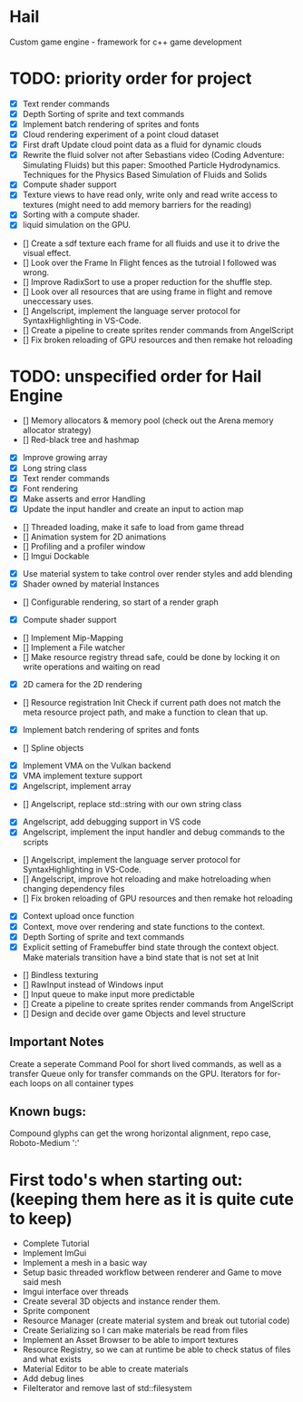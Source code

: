 # Hail
 Custom game engine - framework for c++ game development


# TODO: priority order for project

- [x] Text render commands
- [x] Depth Sorting of sprite and text commands
- [x] Implement batch rendering of sprites and fonts
- [x] Cloud rendering experiment of a point cloud dataset
- [x] First draft Update cloud point data as a fluid for dynamic clouds
- [x] Rewrite the fluid solver not after Sebastians video (Coding Adventure: Simulating Fluids) but this paper: Smoothed Particle Hydrodynamics. Techniques for the Physics Based Simulation of Fluids and Solids
- [x] Compute shader support
- [x] Texture views to have read only, write only and read write access to textures (might need to add memory barriers for the reading)
- [x] Sorting with a compute shader.
- [x] liquid simulation on the GPU.
- [] Create a sdf texture each frame for all fluids and use it to drive the visual effect. 
- [] Look over the Frame In Flight fences as the tutroial I followed was wrong. 
- [] Improve RadixSort to use a proper reduction for the shuffle step. 
- [] Look over all resources that are using frame in flight and remove uneccessary uses. 
- [] Angelscript, implement the language server protocol for SyntaxHighlighting in VS-Code.
- [] Create a pipeline to create sprites render commands from AngelScript
- [] Fix broken reloading of GPU resources and then remake hot reloading 


# TODO: unspecified order for Hail Engine

- [] Memory allocators & memory pool (check out the Arena memory allocator strategy)
- [] Red-black tree and hashmap
- [x] Improve growing array
- [x] Long string class
- [x] Text render commands
- [x] Font rendering
- [x] Make asserts and error Handling
- [x] Update the input handler and create an input to action map
- [] Threaded loading, make it safe to load from game thread
- [] Animation system for 2D animations
- [] Profiling and a profiler window
- [] Imgui Dockable
- [x] Use material system to take control over render styles and add blending
- [x] Shader owned by material Instances
- [] Configurable rendering, so start of a render graph
- [x] Compute shader support
- [] Implement Mip-Mapping
- [] Implement a File watcher
- [] Make resource registry thread safe, could be done by locking it on write operations and waiting on read
- [x] 2D camera for the 2D rendering
- [] Resource registration Init Check if current path does not match the meta resource project path, and make a function to clean that up.
- [x] Implement batch rendering of sprites and fonts
- [] Spline objects
- [x] Implement VMA on the Vulkan backend
- [x] VMA implement texture support
- [x] Angelscript, implement array
- [] Angelscript, replace std::string with our own string class
- [x] Angelscript, add debugging support in VS code
- [x] Angelscript, implement the input handler and debug commands to the scripts
- [] Angelscript, implement the language server protocol for SyntaxHighlighting in VS-Code.
- [] Angelscript, improve hot reloading and make hotreloading when changing dependency files
- [] Fix broken reloading of GPU resources and then remake hot reloading 
- [x] Context upload once function 
- [x] Context, move over rendering and state functions to the context.
- [x] Depth Sorting of sprite and text commands
- [x] Explicit setting of Framebuffer bind state through the context object. Make materials transition have a bind state that is not set at Init
- [] Bindless texturing
- [] RawInput instead of Windows input
- [] Input queue to make input more predictable
- [] Create a pipeline to create sprites render commands from AngelScript
- [] Design and decide over game Objects and level structure


## Important Notes
Create a seperate Command Pool for short lived commands, as well as a transfer Queue only for transfer commands on the GPU.
Iterators for for-each loops on all container types


## Known bugs:
Compound glyphs can get the wrong horizontal alignment, repo case, Roboto-Medium ':'


# First todo's when starting out: (keeping them here as it is quite cute to keep)
- Complete Tutorial
- Implement ImGui
- Implement a mesh in a basic way
- Setup basic threaded workflow between renderer and Game to move said mesh
- Imgui interface over threads
- Create several 3D objects and instance render them.
- Sprite component
- Resource Manager (create material system and break out tutorial code)
- Create Serializing so I can make materials be read from files
- Implement an Asset Browser to be able to import textures 
- Resource Registry, so we can at runtime be able to check status of files and what exists
- Material Editor to be able to create materials
- Add debug lines
- FileIterator and remove last of std::filesystem